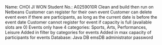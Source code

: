 Name: CHOI JI WON
Student No.: A0259010R
Clean and build then run on Netbeans
Customer can register for their own event
Customer can delete event even if there are participants, as long as the current date is before the event date
Customer cannot register for event if capacity is full (available slots are 0)
Events only have 4 categories: Sports, Arts, Performances, Leisure
Added in filter by categories for events
Added in max capacity of participants for events
Database: Java DB
emsDB
administrator
password